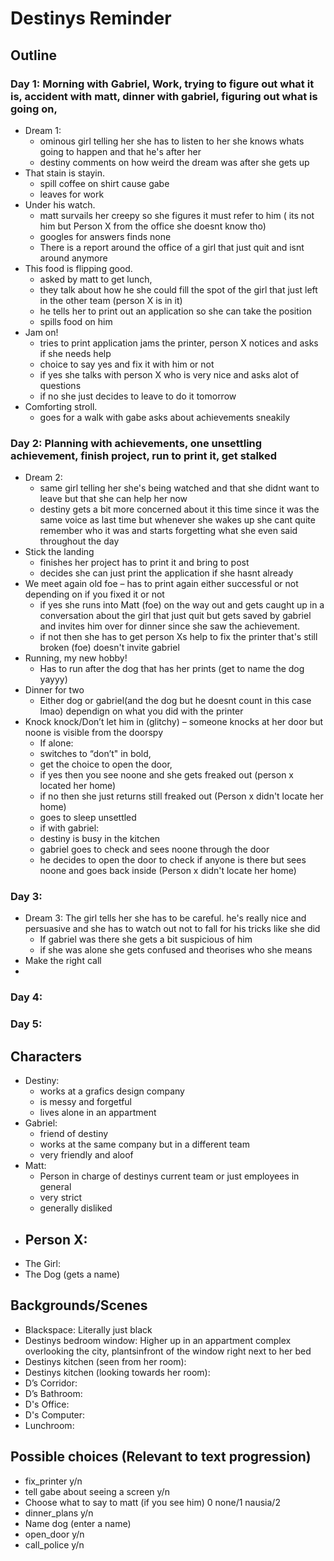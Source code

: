 # Destinys Reminder 

## Outline 

### Day 1: Morning with Gabriel, Work, trying to figure out what it is, accident with matt, dinner with gabriel, figuring out what is going on, 
- Dream 1:
   - ominous girl telling her she has to listen to her she knows whats going to happen and that he's after her
   - destiny comments on how weird the dream was after she gets up
- That stain is stayin. 
   - spill coffee on shirt cause gabe
   - leaves for work 
- Under his watch.
   - matt survails her creepy so she figures it must refer to him ( its not him but Person X from the office she doesnt know tho)
   - googles for answers finds none 
   - There is a report around the office of a girl that just quit and isnt around anymore
- This food is flipping good. 
   - asked by matt to get lunch, 
   - they talk about how he she could fill the spot of the girl that just left in the other team (person X is in it) 
   - he tells her to print out an application so she can take the position
   - spills food on him 
- Jam on! 
   - tries to print application jams the printer, person X notices and asks if she needs help
   - choice to say yes and fix it with him or not 
   - if yes she talks with person X who is very nice and asks alot of questions
   - if no she just decides to leave to do it tomorrow
- Comforting stroll. 
   - goes for a walk with gabe asks about achievements sneakily  
 
### Day 2: Planning with achievements, one unsettling achievement, finish project, run to print it, get stalked 
- Dream 2:
   - same girl telling her she's being watched and that she didnt want to leave but that she can help her now
   - destiny gets a bit more concerned about it this time since it was the same voice as last time but whenever she wakes up she cant quite remember who it was and starts forgetting what she even said throughout the day
- Stick the landing
   - finishes her project has to print it and bring to post 
   - decides she can just print the application if she hasnt already
- We meet again old foe
   – has to print again either successful or not depending on if you fixed it or not 
   - if yes she runs into Matt (foe) on the way out and gets caught up in a conversation about the girl that just quit but gets saved by gabriel and invites him over for dinner since she saw the achievement.
   - if not then she has to get person Xs help to fix the printer that's still broken (foe) doesn't invite gabriel
- Running, my new hobby! 
   - Has to run after the dog that has her prints (get to name the dog yayyy) 
- Dinner for two 
   - Either dog or gabriel(and the dog but he doesnt count in this case lmao) dependign on what you did with the printer 
- Knock knock/Don’t let him in (glitchy) 
   – someone knocks at her door but noone is visible from the doorspy
   - If alone:
   - switches to “don’t" in bold, 
   - get the choice to open the door,
   - if yes then you see noone and she gets freaked out (person x located her home)
   - if no then she just returns still freaked out  (Person x didn't locate her home)
   - goes to sleep unsettled
   - if with gabriel:
   - destiny is busy in the kitchen 
   - gabriel goes to check and sees noone through the door
   - he decides to open the door to check if anyone is there but sees noone and goes back inside (Person x didn't locate her home)

### Day 3:  
- Dream 3: The girl tells her she has to be careful. he's really nice and persuasive and she has to watch out not to fall for his tricks like she did
   - If gabriel was there she gets a bit suspicious of him 
   - if she was alone she gets confused and theorises who she means
- Make the right call 
-  

### Day 4:  

### Day 5: 


## Characters

- Destiny: 
   - works at a grafics design company
   - is messy and forgetful
   - lives alone in an appartment
- Gabriel: 
   - friend of destiny
   - works at the same company but in a different team
   - very friendly and aloof
- Matt: 
   - Person in charge of destinys current team or just employees in general
   - very strict
   - generally disliked
- Person X:
   - 
- The Girl:
- The Dog (gets a name)

## Backgrounds/Scenes

- Blackspace: Literally just black  
- Destinys bedroom window: Higher up in an appartment complex overlooking the city, plantsinfront of the window right next to her bed 
- Destinys kitchen (seen from her room): 
- Destinys kitchen (looking towards her room): 
- D’s Corridor: 
- D’s Bathroom: 
- D's Office:
- D's Computer:
- Lunchroom:

## Possible choices (Relevant to text progression)
- fix_printer y/n
- tell gabe about seeing a screen y/n
- Choose what to say to matt (if you see him) 0 none/1 nausia/2
- dinner_plans y/n
- Name dog (enter a name)
- open_door y/n
- call_police y/n



